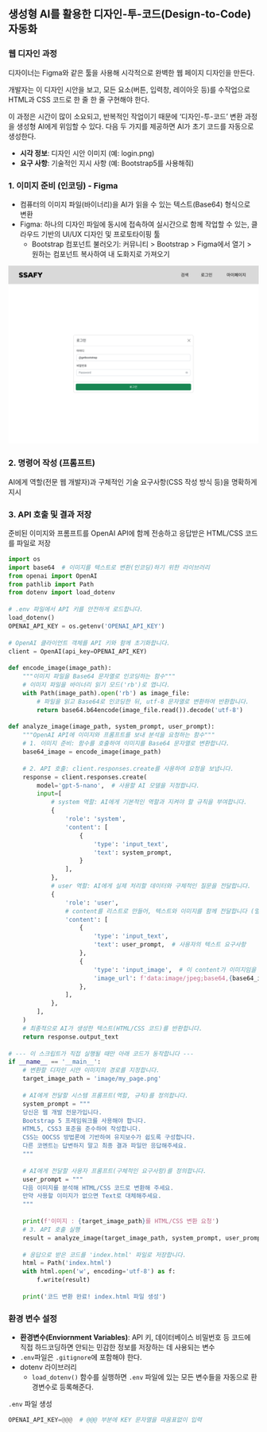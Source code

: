 ## 생성형 AI를 활용한 디자인-투-코드(Design-to-Code) 자동화

### 웹 디자인 과정

디자이너는 Figma와 같은 툴을 사용해 시각적으로 완벽한 웹 페이지 디자인을 만든다.

개발자는 이 디자인 시안을 보고, 모든 요소(버튼, 입력창, 레이아웃 등)를 수작업으로 HTML과 CSS 코드로 한 줄 한 줄 구현해야 한다.

이 과정은 시간이 많이 소요되고, 반복적인 작업이기 때문에 ‘디자인-투-코드’ 변환 과정을 생성형 AI에게 위임할 수 있다. 다음 두 가지를 제공하면 AI가 초기 코드를 자동으로 생성한다.

- **시각 정보**: 디자인 시안 이미지 (예: login.png)
- **요구 사항**: 기술적인 지시 사항 (예: Bootstrap5를 사용해줘)

### 1. 이미지 준비 (인코딩) - Figma

- 컴퓨터의 이미지 파일(바이너리)을 AI가 읽을 수 있는 텍스트(Base64) 형식으로 변환
- Figma: 하나의 디자인 파일에 동시에 접속하여 실시간으로 함께 작업할 수 있는, 클라우드 기반의 UI/UX 디자인 및 프로토타이핑 툴
    - Bootstrap 컴포넌트 불러오기: 커뮤니티 > Bootstrap > Figma에서 열기 > 원하는 컴포넌트 복사하여 내 도화지로 가져오기

![my_page.png](../images/design-to-code_1.png)

### 2. 명령어 작성 (프롬프트)

AI에게 역할(전문 웹 개발자)과 구체적인 기술 요구사항(CSS 작성 방식 등)을 명확하게 지시

### 3. API 호출 및 결과 저장

준비된 이미지와 프롬프트를 OpenAI API에 함께 전송하고 응답받은 HTML/CSS  코드를 파일로 저장

```python
import os
import base64  # 이미지를 텍스트로 변환(인코딩)하기 위한 라이브러리
from openai import OpenAI
from pathlib import Path
from dotenv import load_dotenv

# .env 파일에서 API 키를 안전하게 로드합니다.
load_dotenv()
OPENAI_API_KEY = os.getenv('OPENAI_API_KEY')

# OpenAI 클라이언트 객체를 API 키와 함께 초기화합니다.
client = OpenAI(api_key=OPENAI_API_KEY)

def encode_image(image_path):
    """이미지 파일을 Base64 문자열로 인코딩하는 함수"""
    # 이미지 파일을 바이너리 읽기 모드('rb')로 엽니다.
    with Path(image_path).open('rb') as image_file:
        # 파일을 읽고 Base64로 인코딩한 뒤, utf-8 문자열로 변환하여 반환합니다.
        return base64.b64encode(image_file.read()).decode('utf-8')

def analyze_image(image_path, system_prompt, user_prompt):
    """OpenAI API에 이미지와 프롬프트를 보내 분석을 요청하는 함수"""
    # 1. 이미지 준비: 함수를 호출하여 이미지를 Base64 문자열로 변환합니다.
    base64_image = encode_image(image_path)

    # 2. API 호출: client.responses.create를 사용하여 요청을 보냅니다.
    response = client.responses.create(
        model='gpt-5-nano',  # 사용할 AI 모델을 지정합니다.
        input=[
            # system 역할: AI에게 기본적인 역할과 지켜야 할 규칙을 부여합니다.
            {
                'role': 'system',
                'content': [
                    {
                        'type': 'input_text',
                        'text': system_prompt,
                    }
                ],
            },
            # user 역할: AI에게 실제 처리할 데이터와 구체적인 질문을 전달합니다.
            {
                'role': 'user',
                # content를 리스트로 만들어, 텍스트와 이미지를 함께 전달합니다 (멀티모달 입력).
                'content': [
                    {
                        'type': 'input_text',
                        'text': user_prompt,  # 사용자의 텍스트 요구사항
                    },
                    {
                        'type': 'input_image',  # 이 content가 이미지임을 명시
                        'image_url': f'data:image/jpeg;base64,{base64_image}',  # Base64로 인코딩된 이미지 데이터
                    },
                ],
            },
        ],
    )
    # 최종적으로 AI가 생성한 텍스트(HTML/CSS 코드)를 반환합니다.
    return response.output_text

# --- 이 스크립트가 직접 실행될 때만 아래 코드가 동작합니다 ---
if __name__ == '__main__':
    # 변환할 디자인 시안 이미지의 경로를 지정합니다.
    target_image_path = 'image/my_page.png'

    # AI에게 전달할 시스템 프롬프트(역할, 규칙)를 정의합니다.
    system_prompt = """
    당신은 웹 개발 전문가입니다.
    Bootstrap 5 프레임워크를 사용해야 합니다.
    HTML5, CSS3 표준을 준수하여 작성합니다.
    CSS는 OOCSS 방법론에 기반하여 유지보수가 쉽도록 구성합니다.
    다른 코멘트는 답변하지 말고 최종 결과 파일만 응답해주세요.
    """

    # AI에게 전달할 사용자 프롬프트(구체적인 요구사항)를 정의합니다.
    user_prompt = """
    다음 이미지를 분석해 HTML/CSS 코드로 변환해 주세요.
    만약 사용할 이미지가 없으면 Text로 대체해주세요.
    """

    print(f'이미지 : {target_image_path}를 HTML/CSS 변환 요청')
    # 3. API 호출 실행
    result = analyze_image(target_image_path, system_prompt, user_prompt)

    # 응답으로 받은 코드를 'index.html' 파일로 저장합니다.
    html = Path('index.html')
    with html.open('w', encoding='utf-8') as f:
        f.write(result)

    print('코드 변환 완료! index.html 파일 생성')

```

### 환경 변수 설정

- **환경변수(Enviornment Variables)**: API 키, 데이터베이스 비밀번호 등 코드에 직접 하드코딩하면 안되는 민감한 정보를 저장하는 데 사용되는 변수
- `.env`파일은 `.gitignore`에 포함해야 한다.
- dotenv 라이브러리
    - `load_dotenv()` 함수를 실행하면 `.env` 파일에 있는 모든 변수들을 자동으로 환경변수로 등록해준다.

`.env` 파일 생성

```python
OPENAI_API_KEY=@@@  # @@@ 부분에 KEY 문자열을 따옴표없이 입력
```